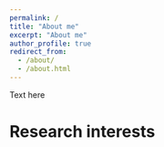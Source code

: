 ```yaml
---
permalink: /
title: "About me"
excerpt: "About me"
author_profile: true
redirect_from: 
  - /about/
  - /about.html
---
```


Text here

Research interests
======

